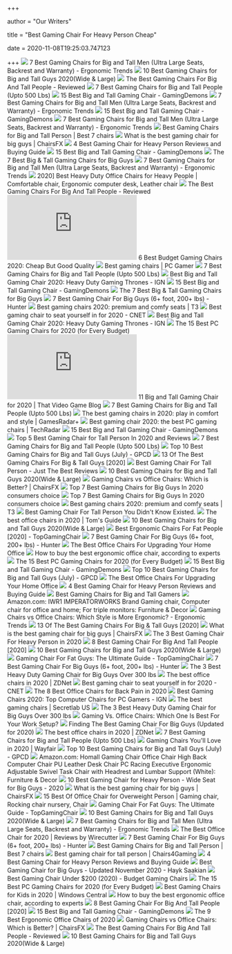 +++
        
author = "Our Writers"
        
title = "Best Gaming Chair For Heavy Person Cheap"
        
date = 2020-11-08T19:25:03.747123
        
+++
[ ![](http://ergonomictrends.com/wp-content/uploads/2019/02/best-gaming-chairs-big-tall-men.jpg)](http://ergonomictrends.com/wp-content/uploads/2019/02/best-gaming-chairs-big-tall-men.jpg) 7 Best Gaming Chairs for Big and Tall Men (Ultra Large Seats, Backrest and  Warranty) - Ergonomic Trends
[ ![](https://www.pcguide.com/wp-content/uploads/2019/05/best-gaming-chair-for-big-guys-1200x720.jpg)](https://www.pcguide.com/wp-content/uploads/2019/05/best-gaming-chair-for-big-guys-1200x720.jpg) 10 Best Gaming Chairs for Big and Tall Guys 2020(Wide & Large)
[ ![](https://images-na.ssl-images-amazon.com/images/I/417PiAiE5bL.jpg)](https://images-na.ssl-images-amazon.com/images/I/417PiAiE5bL.jpg) The Best Gaming Chairs For Big And Tall People - Reviewed
[ ![](https://cdn.shopify.com/s/files/1/1640/2231/files/turntable_2020_OM_pu_stealth_2-min.jpg)](https://cdn.shopify.com/s/files/1/1640/2231/files/turntable_2020_OM_pu_stealth_2-min.jpg) 7 Best Gaming Chairs for Big and Tall People (Upto 500 Lbs)
[ ![](https://gamingdemons.com/wp-content/uploads/2018/04/Ficmax-Ergonomic-High-back-Large-Size-Office-Desk-Chair-Swivel-Black-PC-Gaming-Chair-with-Lumbar-Massage-Support-and-Retractible-Footrest.jpg)](https://gamingdemons.com/wp-content/uploads/2018/04/Ficmax-Ergonomic-High-back-Large-Size-Office-Desk-Chair-Swivel-Black-PC-Gaming-Chair-with-Lumbar-Massage-Support-and-Retractible-Footrest.jpg) 15 Best Big and Tall Gaming Chair - GamingDemons
[ ![](http://ergonomictrends.com/wp-content/uploads/2020/05/fantasylab-big-and-tall-gaming-chair-review.jpg)](http://ergonomictrends.com/wp-content/uploads/2020/05/fantasylab-big-and-tall-gaming-chair-review.jpg) 7 Best Gaming Chairs for Big and Tall Men (Ultra Large Seats, Backrest and  Warranty) - Ergonomic Trends
[ ![](https://gamingdemons.com/wp-content/uploads/2018/11/ELECWISH-VIDEO-GAMING-CHAIR-1024x1024.jpg)](https://gamingdemons.com/wp-content/uploads/2018/11/ELECWISH-VIDEO-GAMING-CHAIR-1024x1024.jpg) 15 Best Big and Tall Gaming Chair - GamingDemons
[ ![](http://ergonomictrends.com/wp-content/uploads/2020/05/anda-seat-kaiser-chair-review-amz.jpg)](http://ergonomictrends.com/wp-content/uploads/2020/05/anda-seat-kaiser-chair-review-amz.jpg) 7 Best Gaming Chairs for Big and Tall Men (Ultra Large Seats, Backrest and  Warranty) - Ergonomic Trends
[ ![](https://chairs4gamers.com/wp-content/uploads/2020/02/Best-Gaming-Chairs-for-Big-and-Tall-Person.jpg)](https://chairs4gamers.com/wp-content/uploads/2020/02/Best-Gaming-Chairs-for-Big-and-Tall-Person.jpg) Best Gaming Chairs for Big and Tall Person | Best 7 chairs
[ ![](https://chairsfx.com/wp-content/uploads/2020/03/best-400-lbs-gaming-chairs.jpg)](https://chairsfx.com/wp-content/uploads/2020/03/best-400-lbs-gaming-chairs.jpg) What is the best gaming chair for big guys | ChairsFX
[ ![](https://cloudrunnerstudios.com/wp-content/uploads/4-Best-Gaming-Chair-for-Heavy-Person-Reviews-and-Buying-Guide.jpg)](https://cloudrunnerstudios.com/wp-content/uploads/4-Best-Gaming-Chair-for-Heavy-Person-Reviews-and-Buying-Guide.jpg) 4 Best Gaming Chair for Heavy Person Reviews and Buying Guide
[ ![](https://gamingdemons.com/wp-content/uploads/2019/03/15-Best-Gaming-Chairs-for-Big-Guys-Review-and-Buying-Guide.jpg)](https://gamingdemons.com/wp-content/uploads/2019/03/15-Best-Gaming-Chairs-for-Big-Guys-Review-and-Buying-Guide.jpg) 15 Best Big and Tall Gaming Chair - GamingDemons
[ ![](https://techguided.com/wp-content/uploads/2019/09/Best-Big-Tall-Gaming-Chairs-for-Big-Guys.jpg)](https://techguided.com/wp-content/uploads/2019/09/Best-Big-Tall-Gaming-Chairs-for-Big-Guys.jpg) The 7 Best Big & Tall Gaming Chairs for Big Guys
[ ![](http://ergonomictrends.com/wp-content/uploads/2020/02/killabee-reclining-gaming-chair-review.jpg)](http://ergonomictrends.com/wp-content/uploads/2020/02/killabee-reclining-gaming-chair-review.jpg) 7 Best Gaming Chairs for Big and Tall Men (Ultra Large Seats, Backrest and  Warranty) - Ergonomic Trends
[ ![](https://i.pinimg.com/originals/56/f9/0c/56f90cc8f89ec6574be442aa9fbf4c62.png)](https://i.pinimg.com/originals/56/f9/0c/56f90cc8f89ec6574be442aa9fbf4c62.png) 2020] Best Heavy Duty Office Chairs for Heavy People | Comfortable chair,  Ergonomic computer desk, Leather chair
[ ![](https://topgamingchair.com/wp-content/uploads/2018/09/Big-and-tall-guy-Thumbnails.jpg)](https://topgamingchair.com/wp-content/uploads/2018/09/Big-and-tall-guy-Thumbnails.jpg) The Best Gaming Chairs For Big And Tall People - Reviewed
[ ![](https://officearrow.com/wp-content/plugins/aawp/public/image.php?url=aHR0cHM6Ly9tLm1lZGlhLWFtYXpvbi5jb20vaW1hZ2VzL0kvNDFqN3FpRWxEZEwuanBn)](https://officearrow.com/wp-content/plugins/aawp/public/image.php?url=aHR0cHM6Ly9tLm1lZGlhLWFtYXpvbi5jb20vaW1hZ2VzL0kvNDFqN3FpRWxEZEwuanBn) 6 Best Budget Gaming Chairs 2020: Cheap But Good Quality
[ ![](https://cdn.mos.cms.futurecdn.net/eTsGaLnVkpozHC9CqhA6dK-1200-80.jpg)](https://cdn.mos.cms.futurecdn.net/eTsGaLnVkpozHC9CqhA6dK-1200-80.jpg) Best gaming chairs | PC Gamer
[ ![](https://m.media-amazon.com/images/I/41PK499s2OL.jpg)](https://m.media-amazon.com/images/I/41PK499s2OL.jpg) 7 Best Gaming Chairs for Big and Tall People (Upto 500 Lbs)
[ ![](https://assets1.ignimgs.com/2018/07/17/chairs-1280-1531848348506.jpg)](https://assets1.ignimgs.com/2018/07/17/chairs-1280-1531848348506.jpg) Best Big and Tall Gaming Chair 2020: Heavy Duty Gaming Thrones - IGN
[ ![](https://gamingdemons.com/wp-content/uploads/2018/04/HAPPYGAME-Racing-Style-Gaming-Chair-Adjustable-Tilt-Swivel-and-2-D-Arms-Ergonomic-High-back-Leather-Executive-Computer-Office-Chair-with-Lumbar-Support.jpg)](https://gamingdemons.com/wp-content/uploads/2018/04/HAPPYGAME-Racing-Style-Gaming-Chair-Adjustable-Tilt-Swivel-and-2-D-Arms-Ergonomic-High-back-Leather-Executive-Computer-Office-Chair-with-Lumbar-Support.jpg) 15 Best Big and Tall Gaming Chair - GamingDemons
[ ![](https://techguided.com/wp-content/uploads/2017/04/DXRacer-Tank-Series-300x300.jpg)](https://techguided.com/wp-content/uploads/2017/04/DXRacer-Tank-Series-300x300.jpg) The 7 Best Big & Tall Gaming Chairs for Big Guys
[ ![](https://gamingchairshunter.com/wp-content/uploads/very-tall-guys-sitting-on-autofull-gaming-big-and-tall-gaming-chair.jpg)](https://gamingchairshunter.com/wp-content/uploads/very-tall-guys-sitting-on-autofull-gaming-big-and-tall-gaming-chair.jpg) 7 Best Gaming Chair For Big Guys (6+ foot, 200+ lbs) - Hunter
[ ![](https://cdn.mos.cms.futurecdn.net/G74TKEpYcbaNoKnmjbJfPD.jpg)](https://cdn.mos.cms.futurecdn.net/G74TKEpYcbaNoKnmjbJfPD.jpg) Best gaming chairs 2020: premium and comfy seats | T3
[ ![](https://cnet3.cbsistatic.com/img/zw03u2MUlJQoFIiYtZTKPSkZRKk=/940x0/2019/07/19/4b85daa4-6319-4cd0-91ad-b32e59e05879/49-gaming-chairs.jpg)](https://cnet3.cbsistatic.com/img/zw03u2MUlJQoFIiYtZTKPSkZRKk=/940x0/2019/07/19/4b85daa4-6319-4cd0-91ad-b32e59e05879/49-gaming-chairs.jpg) Best gaming chair to seat yourself in for 2020 - CNET
[ ![](https://assets1.ignimgs.com/2020/03/17/SecretlabTitan-XL-2020-Series1584483742467.jpg)](https://assets1.ignimgs.com/2020/03/17/SecretlabTitan-XL-2020-Series1584483742467.jpg) Best Big and Tall Gaming Chair 2020: Heavy Duty Gaming Thrones - IGN
[ ![](https://i.ytimg.com/vi/G7MTlS4aJTo/maxresdefault.jpg)](https://i.ytimg.com/vi/G7MTlS4aJTo/maxresdefault.jpg) The 15 Best PC Gaming Chairs for 2020 (for Every Budget)
[ ![](https://nitrocdn.com/AxXJQvPDnOPnVJXmYCBmKOcdMBkOPjSM/assets/mobile/optimized/rev-3fc86aa/wp-content/plugins/aawp/public/94935b77c1e829f921980e321832f88a.image.php)](https://nitrocdn.com/AxXJQvPDnOPnVJXmYCBmKOcdMBkOPjSM/assets/mobile/optimized/rev-3fc86aa/wp-content/plugins/aawp/public/94935b77c1e829f921980e321832f88a.image.php) 11 Big and Tall Gaming Chair for 2020 | That Video Game Blog
[ ![](https://ws-na.amazon-adsystem.com/widgets/q?_encoding=UTF8&ASIN=B07R4LLQDD&Format=_SL250_&ID=AsinImage&MarketPlace=US&ServiceVersion=20070822&WS=1&tag=fadingred-20&language=en_US)](https://ws-na.amazon-adsystem.com/widgets/q?_encoding=UTF8&ASIN=B07R4LLQDD&Format=_SL250_&ID=AsinImage&MarketPlace=US&ServiceVersion=20070822&WS=1&tag=fadingred-20&language=en_US) 7 Best Gaming Chairs for Big and Tall People (Upto 500 Lbs)
[ ![](https://cdn.mos.cms.futurecdn.net/JhAv8G8wDXT8JNsSrq3Gvk.jpg)](https://cdn.mos.cms.futurecdn.net/JhAv8G8wDXT8JNsSrq3Gvk.jpg) The best gaming chairs in 2020: play in comfort and style | GamesRadar+
[ ![](https://cdn.mos.cms.futurecdn.net/8uyuPRKS2svHBhMZkZYkFg.jpg)](https://cdn.mos.cms.futurecdn.net/8uyuPRKS2svHBhMZkZYkFg.jpg) Best gaming chair 2020: the best PC gaming chairs | TechRadar
[ ![](https://gamingdemons.com/wp-content/uploads/2018/04/Andaseat-Big-and-Tall-Gaming-Chair-High-Back-Computer-Office-Chair-Large-Size-Swivel-Rocker-Tilt-E-sports-Racing-Chair-Backrest-and-Seat-Height.jpg)](https://gamingdemons.com/wp-content/uploads/2018/04/Andaseat-Big-and-Tall-Gaming-Chair-High-Back-Computer-Office-Chair-Large-Size-Swivel-Rocker-Tilt-E-sports-Racing-Chair-Backrest-and-Seat-Height.jpg) 15 Best Big and Tall Gaming Chair - GamingDemons
[ ![](https://www.f5homecenter.com/wp-content/uploads/2019/08/Best-Gaming-Chair-for-Tall-Person.png)](https://www.f5homecenter.com/wp-content/uploads/2019/08/Best-Gaming-Chair-for-Tall-Person.png) Top 5 Best Gaming Chair for Tall Person In 2020 and Reviews
[ ![](https://ws-na.amazon-adsystem.com/widgets/q?_encoding=UTF8&ASIN=B01AOUPSD4&Format=_SL250_&ID=AsinImage&MarketPlace=US&ServiceVersion=20070822&WS=1&tag=fadingred-20&language=en_US)](https://ws-na.amazon-adsystem.com/widgets/q?_encoding=UTF8&ASIN=B01AOUPSD4&Format=_SL250_&ID=AsinImage&MarketPlace=US&ServiceVersion=20070822&WS=1&tag=fadingred-20&language=en_US) 7 Best Gaming Chairs for Big and Tall People (Upto 500 Lbs)
[ ![](https://gamingpcdesks.com/wp-content/uploads/2020/07/Featured-Image-1.jpg)](https://gamingpcdesks.com/wp-content/uploads/2020/07/Featured-Image-1.jpg) Top 10 Best Gaming Chairs for Big and Tall Guys (July) - GPCD
[ ![](https://www.toolsofmen.com/wp-content/uploads/2017/06/best-gaming-chairs-for-big-and-tall-guys.jpg)](https://www.toolsofmen.com/wp-content/uploads/2017/06/best-gaming-chairs-for-big-and-tall-guys.jpg) 13 Of The Best Gaming Chairs For Big & Tall Guys [2020]
[ ![](https://justthebestreviews.com/wp-content/uploads/2020/01/48719407298_879b035307_k.jpg)](https://justthebestreviews.com/wp-content/uploads/2020/01/48719407298_879b035307_k.jpg) Best Gaming Chair For Tall Person - Just The Best Reviews
[ ![](https://www.pcguide.com/wp-content/uploads/2019/05/amazonbasic-big-tall-excutive-gaming-chair.jpg)](https://www.pcguide.com/wp-content/uploads/2019/05/amazonbasic-big-tall-excutive-gaming-chair.jpg) 10 Best Gaming Chairs for Big and Tall Guys 2020(Wide & Large)
[ ![](https://chairsfx.com/wp-content/uploads/2020/03/gaming-chair-features.jpg)](https://chairsfx.com/wp-content/uploads/2020/03/gaming-chair-features.jpg) Gaming Chairs vs Office Chairs: Which is Better? | ChairsFX
[ ![](https://furniturescollection.com/wp-content/uploads/2019/04/The-Best-Gaming-Chairs-For-Big-Guys.jpg)](https://furniturescollection.com/wp-content/uploads/2019/04/The-Best-Gaming-Chairs-For-Big-Guys.jpg) Top 7 Best Gaming Chairs for Big Guys In 2020 consumers choice
[ ![](https://furniturescollection.com/wp-content/uploads/2019/04/Best-Gaming-Chairs-For-Big-Guys.jpg)](https://furniturescollection.com/wp-content/uploads/2019/04/Best-Gaming-Chairs-For-Big-Guys.jpg) Top 7 Best Gaming Chairs for Big Guys In 2020 consumers choice
[ ![](https://cdn.mos.cms.futurecdn.net/zxPvL2EJDGyt78Yqh2EvQP.jpg)](https://cdn.mos.cms.futurecdn.net/zxPvL2EJDGyt78Yqh2EvQP.jpg) Best gaming chairs 2020: premium and comfy seats | T3
[ ![](http://tallpeopleguide.com/wp-content/uploads/2019/02/best-gaming-chair-for-tall-per.jpg)](http://tallpeopleguide.com/wp-content/uploads/2019/02/best-gaming-chair-for-tall-per.jpg) Best Gaming Chair For Tall Person You Didn't Know Existed.
[ ![](https://cdn.mos.cms.futurecdn.net/chg3AGHkpwVFcZeK26TKuA.jpg)](https://cdn.mos.cms.futurecdn.net/chg3AGHkpwVFcZeK26TKuA.jpg) The best office chairs in 2020 | Tom's Guide
[ ![](https://nitrocdn.com/GgcvDclOgOFrMPDAxuwUmHHZlgKuQsxq/assets/static/optimized/rev-a01a3a6/wp-content/uploads/2019/05/DXRacer-Tank-Series-DOH-Big-and-Tall-Gaming-Chair.jpg)](https://nitrocdn.com/GgcvDclOgOFrMPDAxuwUmHHZlgKuQsxq/assets/static/optimized/rev-a01a3a6/wp-content/uploads/2019/05/DXRacer-Tank-Series-DOH-Big-and-Tall-Gaming-Chair.jpg) 10 Best Gaming Chairs for Big and Tall Guys 2020(Wide & Large)
[ ![](https://topgamingchair.com/wp-content/uploads/2019/02/x_seating_office-desk-chairs_leap-plus-chair_reference.png)](https://topgamingchair.com/wp-content/uploads/2019/02/x_seating_office-desk-chairs_leap-plus-chair_reference.png) Best Ergonomic Chairs For Fat People [2020] - TopGamingChair
[ ![](https://gamingchairshunter.com/wp-content/uploads/homall-gaming-chair-review.jpg)](https://gamingchairshunter.com/wp-content/uploads/homall-gaming-chair-review.jpg) 7 Best Gaming Chair For Big Guys (6+ foot, 200+ lbs) - Hunter
[ ![](https://specials-images.forbesimg.com/imageserve/5f203f62953761c471e7740d/960x0.jpg?fit=scale)](https://specials-images.forbesimg.com/imageserve/5f203f62953761c471e7740d/960x0.jpg?fit=scale) The Best Office Chairs For Upgrading Your Home Office
[ ![](https://media2.s-nbcnews.com/i/newscms/2020_25/3390893/ergonomic-office-chairs-kr-2x1-tease-200618_38008296185ce90fd52b401caf79df24.jpg)](https://media2.s-nbcnews.com/i/newscms/2020_25/3390893/ergonomic-office-chairs-kr-2x1-tease-200618_38008296185ce90fd52b401caf79df24.jpg) How to buy the best ergonomic office chair, according to experts
[ ![](https://techguided.com/wp-content/uploads/2019/10/The-Best-Gaming-Chairs.jpg)](https://techguided.com/wp-content/uploads/2019/10/The-Best-Gaming-Chairs.jpg) The 15 Best PC Gaming Chairs for 2020 (for Every Budget)
[ ![](https://gamingdemons.com/wp-content/uploads/2018/04/Anda-Seat-Viper-Series-Executive-PVC-Leather-Gaming-ChairLarge-Size-High-back-Recliner-Office-Racing-Chair.jpg)](https://gamingdemons.com/wp-content/uploads/2018/04/Anda-Seat-Viper-Series-Executive-PVC-Leather-Gaming-ChairLarge-Size-High-back-Recliner-Office-Racing-Chair.jpg) 15 Best Big and Tall Gaming Chair - GamingDemons
[ ![](https://gamingpcdesks.com/wp-content/uploads/2020/07/Blue-Whale-Big-and-Tall-Gaming-Chair-with-Massage-Lumbar-Support-1-974x1024.jpg)](https://gamingpcdesks.com/wp-content/uploads/2020/07/Blue-Whale-Big-and-Tall-Gaming-Chair-with-Massage-Lumbar-Support-1-974x1024.jpg) Top 10 Best Gaming Chairs for Big and Tall Guys (July) - GPCD
[ ![](https://specials-images.forbesimg.com/imageserve/5eea485bdb3b680006a1e736/960x0.jpg?cropX1=0&cropX2=800&cropY1=233&cropY2=766)](https://specials-images.forbesimg.com/imageserve/5eea485bdb3b680006a1e736/960x0.jpg?cropX1=0&cropX2=800&cropY1=233&cropY2=766) The Best Office Chairs For Upgrading Your Home Office
[ ![](https://cloudrunnerstudios.com/wp-content/uploads/4-Best-Gaming-Chair-for-Heavy-Person-Reviews-and-Buying-Guide-600x337.jpg)](https://cloudrunnerstudios.com/wp-content/uploads/4-Best-Gaming-Chair-for-Heavy-Person-Reviews-and-Buying-Guide-600x337.jpg) 4 Best Gaming Chair for Heavy Person Reviews and Buying Guide
[ ![](https://res.cloudinary.com/lmn/image/upload/c_limit,h_360,w_640/e_sharpen:100/f_auto,fl_lossy,q_auto/v1/gameskinnyc/b/i/g/bigandtallchairs-c780b.png)](https://res.cloudinary.com/lmn/image/upload/c_limit,h_360,w_640/e_sharpen:100/f_auto,fl_lossy,q_auto/v1/gameskinnyc/b/i/g/bigandtallchairs-c780b.png) Best Gaming Chairs for Big and Tall Gamers
[ ![](https://images-na.ssl-images-amazon.com/images/I/61aFbMHVJ1L._AC_SL1280_.jpg)](https://images-na.ssl-images-amazon.com/images/I/61aFbMHVJ1L._AC_SL1280_.jpg) Amazon.com: IWR1 IMPERATORWORKS Brand Gaming chair, Computer chair for  office and home; For triple monitors: Furniture & Decor
[ ![](http://ergonomictrends.com/wp-content/uploads/2018/12/gaming-chair-vs-office-chair-ergonomics.jpg)](http://ergonomictrends.com/wp-content/uploads/2018/12/gaming-chair-vs-office-chair-ergonomics.jpg) Gaming Chairs vs Office Chairs: Which Style is More Ergonomic? - Ergonomic  Trends
[ ![](https://www.toolsofmen.com/wp-content/uploads/2020/04/Aeron-Task-Chair.jpg)](https://www.toolsofmen.com/wp-content/uploads/2020/04/Aeron-Task-Chair.jpg) 13 Of The Best Gaming Chairs For Big & Tall Guys [2020]
[ ![](https://chairsfx.com/wp-content/uploads/2020/03/anda-seat-kaiser-series.jpg)](https://chairsfx.com/wp-content/uploads/2020/03/anda-seat-kaiser-series.jpg) What is the best gaming chair for big guys | ChairsFX
[ ![](https://www.christian-gaming.com/wp-content/uploads/2020/01/best-gaming-chair-for-heavy-person.jpg)](https://www.christian-gaming.com/wp-content/uploads/2020/01/best-gaming-chair-for-heavy-person.jpg) The 3 Best Gaming Chair For Heavy Person in 2020
[ ![](https://m.media-amazon.com/images/I/41+J620MWIL.jpg)](https://m.media-amazon.com/images/I/41+J620MWIL.jpg) 8 Best Gaming Chair For Big And Tall People [2020]
[ ![](https://www.pcguide.com/wp-content/uploads/2019/05/KILLABEE-Big-and-Tall-High-Back-Massage-Gaming-Chair.jpg)](https://www.pcguide.com/wp-content/uploads/2019/05/KILLABEE-Big-and-Tall-High-Back-Massage-Gaming-Chair.jpg) 10 Best Gaming Chairs for Big and Tall Guys 2020(Wide & Large)
[ ![](https://images-na.ssl-images-amazon.com/images/I/41fP2WUXc-L.jpg)](https://images-na.ssl-images-amazon.com/images/I/41fP2WUXc-L.jpg) Gaming Chair For Fat Guys: The Ultimate Guide - TopGamingChair
[ ![](https://gamingchairshunter.com/wp-content/uploads/autofull-slam-dunk-gaming-chair-for-big-guys-even-basketball-players.jpg)](https://gamingchairshunter.com/wp-content/uploads/autofull-slam-dunk-gaming-chair-for-big-guys-even-basketball-players.jpg) 7 Best Gaming Chair For Big Guys (6+ foot, 200+ lbs) - Hunter
[ ![](https://images-na.ssl-images-amazon.com/images/I/41eMc79%2BpUL.jpg)](https://images-na.ssl-images-amazon.com/images/I/41eMc79%2BpUL.jpg) The 3 Best Heavy Duty Gaming Chair for Big Guys Over 300 lbs
[ ![](https://zdnet4.cbsistatic.com/hub/i/2020/01/17/c0ad1bc6-1ebd-44b4-a35b-3f8aae0e3b21/office-chair-4.jpg)](https://zdnet4.cbsistatic.com/hub/i/2020/01/17/c0ad1bc6-1ebd-44b4-a35b-3f8aae0e3b21/office-chair-4.jpg) The best office chairs in 2020 | ZDNet
[ ![](https://cnet3.cbsistatic.com/img/_B52KoI5NScvwd174a9ePrKkUPQ=/940x528/2019/07/19/8bbcad48-db5b-4f79-ae6d-13bf34c40842/maingear-forma.jpg)](https://cnet3.cbsistatic.com/img/_B52KoI5NScvwd174a9ePrKkUPQ=/940x528/2019/07/19/8bbcad48-db5b-4f79-ae6d-13bf34c40842/maingear-forma.jpg) Best gaming chair to seat yourself in for 2020 - CNET
[ ![](https://www.thebalancesmb.com/thmb/2RMN_-QhoNu1MdNb68tYsZQ1gp4=/640x360/smart/filters:no_upscale()/717tpSVhAvL._SL1001_-5b5f3e8a46e0fb0050e83f91.jpg)](https://www.thebalancesmb.com/thmb/2RMN_-QhoNu1MdNb68tYsZQ1gp4=/640x360/smart/filters:no_upscale()/717tpSVhAvL._SL1001_-5b5f3e8a46e0fb0050e83f91.jpg) The 8 Best Office Chairs for Back Pain in 2020
[ ![](https://oyster.ignimgs.com/wordpress/stg.ign.com/2019/06/Titan-2.jpg)](https://oyster.ignimgs.com/wordpress/stg.ign.com/2019/06/Titan-2.jpg) Best Gaming Chairs 2020: Top Computer Chairs for PC Gamers - IGN
[ ![](https://cdn.shopify.com/s/files/1/1640/2231/t/296/assets/home-about-min.jpg?v=15469314744188955009)](https://cdn.shopify.com/s/files/1/1640/2231/t/296/assets/home-about-min.jpg?v=15469314744188955009) The best gaming chairs | Secretlab US
[ ![](https://m.media-amazon.com/images/I/41Vkt4A-d4L.jpg)](https://m.media-amazon.com/images/I/41Vkt4A-d4L.jpg) The 3 Best Heavy Duty Gaming Chair for Big Guys Over 300 lbs
[ ![](https://thumbor.forbes.com/thumbor/711x400/https://specials-images.forbesimg.com/imageserve/5e8e572c93ef920006d3a192/960x0.jpg?fit=scale)](https://thumbor.forbes.com/thumbor/711x400/https://specials-images.forbesimg.com/imageserve/5e8e572c93ef920006d3a192/960x0.jpg?fit=scale) Gaming Vs. Office Chairs: Which One Is Best For Your Work Setup?
[ ![](https://www.wepc.com/wp-content/uploads/2019/03/DSC03134-1200x900.jpg)](https://www.wepc.com/wp-content/uploads/2019/03/DSC03134-1200x900.jpg) Finding The Best Gaming Chair For Big Guys (Updated for 2020)
[ ![](https://zdnet4.cbsistatic.com/hub/i/2020/01/17/8231e246-714d-44bf-8b5e-bebdd66c1d83/office-chair-6.jpg)](https://zdnet4.cbsistatic.com/hub/i/2020/01/17/8231e246-714d-44bf-8b5e-bebdd66c1d83/office-chair-6.jpg) The best office chairs in 2020 | ZDNet
[ ![](https://ws-na.amazon-adsystem.com/widgets/q?_encoding=UTF8&ASIN=B07C7862F8&Format=_SL250_&ID=AsinImage&MarketPlace=US&ServiceVersion=20070822&WS=1&tag=fadingred-20&language=en_US)](https://ws-na.amazon-adsystem.com/widgets/q?_encoding=UTF8&ASIN=B07C7862F8&Format=_SL250_&ID=AsinImage&MarketPlace=US&ServiceVersion=20070822&WS=1&tag=fadingred-20&language=en_US) 7 Best Gaming Chairs for Big and Tall People (Upto 500 Lbs)
[ ![](https://secure.img1-fg.wfcdn.com/im/45393547/resize-h600-w600%5Ecompr-r85/3137/31377768/Gaming+Chairs.jpg)](https://secure.img1-fg.wfcdn.com/im/45393547/resize-h600-w600%5Ecompr-r85/3137/31377768/Gaming+Chairs.jpg) Gaming Chairs You'll Love in 2020 | Wayfair
[ ![](https://gamingpcdesks.com/wp-content/uploads/2020/07/FANTASYLAB-Big-and-Tall-440lb-Gaming-Chair-1003x1024.jpg)](https://gamingpcdesks.com/wp-content/uploads/2020/07/FANTASYLAB-Big-and-Tall-440lb-Gaming-Chair-1003x1024.jpg) Top 10 Best Gaming Chairs for Big and Tall Guys (July) - GPCD
[ ![](https://m.media-amazon.com/images/I/51V5budxXHL._AC_UL400_.jpg)](https://m.media-amazon.com/images/I/51V5budxXHL._AC_UL400_.jpg) Amazon.com: Homall Gaming Chair Office Chair High Back Computer Chair PU  Leather Desk Chair PC Racing Executive Ergonomic Adjustable Swivel Task  Chair with Headrest and Lumbar Support (White): Furniture & Decor
[ ![](https://ws-na.amazon-adsystem.com/widgets/q?_encoding=UTF8&ASIN=B0856Z4WY6&Format=_SL250_&ID=AsinImage&MarketPlace=US&ServiceVersion=20070822&WS=1&tag=buyhugg-20&language=en_US)](https://ws-na.amazon-adsystem.com/widgets/q?_encoding=UTF8&ASIN=B0856Z4WY6&Format=_SL250_&ID=AsinImage&MarketPlace=US&ServiceVersion=20070822&WS=1&tag=buyhugg-20&language=en_US) 10 Best Gaming Chair for Heavy Person - Wide Seat for Big Guys - 2020
[ ![](https://chairsfx.com/wp-content/uploads/2020/07/gtx320-white.jpg)](https://chairsfx.com/wp-content/uploads/2020/07/gtx320-white.jpg) What is the best gaming chair for big guys | ChairsFX
[ ![](https://i.pinimg.com/474x/23/2e/b1/232eb1d80b2f6d0eb4628fdccc1b662b.jpg)](https://i.pinimg.com/474x/23/2e/b1/232eb1d80b2f6d0eb4628fdccc1b662b.jpg) 15 Best Of Office Chair for Overweight Person | Gaming chair, Rocking chair  nursery, Chair
[ ![](https://topgamingchair.com/wp-content/uploads/2019/01/DXRacer-Sentinel.jpg)](https://topgamingchair.com/wp-content/uploads/2019/01/DXRacer-Sentinel.jpg) Gaming Chair For Fat Guys: The Ultimate Guide - TopGamingChair
[ ![](https://www.pcguide.com/wp-content/uploads/2019/05/dxracer-tank-series-doh-big-and-tall-gaming-chair.jpg)](https://www.pcguide.com/wp-content/uploads/2019/05/dxracer-tank-series-doh-big-and-tall-gaming-chair.jpg) 10 Best Gaming Chairs for Big and Tall Guys 2020(Wide & Large)
[ ![](http://ergonomictrends.com/wp-content/uploads/2019/02/Homall-Gaming-Recliner-Chair-review.jpg)](http://ergonomictrends.com/wp-content/uploads/2019/02/Homall-Gaming-Recliner-Chair-review.jpg) 7 Best Gaming Chairs for Big and Tall Men (Ultra Large Seats, Backrest and  Warranty) - Ergonomic Trends
[ ![](https://cdn.thewirecutter.com/wp-content/media/2020/09/officechairs-2048px-9607.jpg?auto=webp&crop=1.91:1&width=1200)](https://cdn.thewirecutter.com/wp-content/media/2020/09/officechairs-2048px-9607.jpg?auto=webp&crop=1.91:1&width=1200) The Best Office Chair for 2020 | Reviews by Wirecutter
[ ![](https://gamingchairshunter.com/wp-content/uploads/killabee-chair-for-a-tall-person.jpg)](https://gamingchairshunter.com/wp-content/uploads/killabee-chair-for-a-tall-person.jpg) 7 Best Gaming Chair For Big Guys (6+ foot, 200+ lbs) - Hunter
[ ![](https://m.media-amazon.com/images/I/41OwXhDSKzL.jpg)](https://m.media-amazon.com/images/I/41OwXhDSKzL.jpg) Best Gaming Chairs for Big and Tall Person | Best 7 chairs
[ ![](https://cdn.shopify.com/s/files/1/0431/4001/articles/IMG_5206.png?v=1554895269)](https://cdn.shopify.com/s/files/1/0431/4001/articles/IMG_5206.png?v=1554895269) Best gaming chair for tall person | Chairs4Gaming
[ ![](https://cloudrunnerstudios.com/wp-content/uploads/4-Best-Gaming-Chair-for-Short-Person-Reviews-and-Buying-Guide-600x337.jpg)](https://cloudrunnerstudios.com/wp-content/uploads/4-Best-Gaming-Chair-for-Short-Person-Reviews-and-Buying-Guide-600x337.jpg) 4 Best Gaming Chair for Heavy Person Reviews and Buying Guide
[ ![](https://www.hayksaakian.com/wp-content/uploads/2019/12/Best-Gaming-Chair-for-Big-Guys.jpg)](https://www.hayksaakian.com/wp-content/uploads/2019/12/Best-Gaming-Chair-for-Big-Guys.jpg) Best Gaming Chair for Big Guys - Updated November 2020 - Hayk Saakian
[ ![](https://www.allproductguides.com/wp-content/uploads/2020/06/best-gaming-chair-under-200.jpg)](https://www.allproductguides.com/wp-content/uploads/2020/06/best-gaming-chair-under-200.jpg) Best Gaming Chair Under $200 (2020) - Budget Gaming Chairs
[ ![](https://techguided.com/wp-content/uploads/2020/08/GTRACING-GT5050-Gaming-Chair.jpg)](https://techguided.com/wp-content/uploads/2020/08/GTRACING-GT5050-Gaming-Chair.jpg) The 15 Best PC Gaming Chairs for 2020 (for Every Budget)
[ ![](https://www.windowscentral.com/sites/wpcentral.com/files/styles/large/public/field/image/2020/06/ofm-gaming-chair-lifestyle.jpg)](https://www.windowscentral.com/sites/wpcentral.com/files/styles/large/public/field/image/2020/06/ofm-gaming-chair-lifestyle.jpg) Best Gaming Chairs for Kids in 2020 | Windows Central
[ ![](https://media3.s-nbcnews.com/j/newscms/2020_25/3390769/screen_shot_2020-06-17_at_3-44-48_pm_d4db9fbef0a4a0344c4174c0b71a1e00.fit-720w.png)](https://media3.s-nbcnews.com/j/newscms/2020_25/3390769/screen_shot_2020-06-17_at_3-44-48_pm_d4db9fbef0a4a0344c4174c0b71a1e00.fit-720w.png) How to buy the best ergonomic office chair, according to experts
[ ![](https://m.media-amazon.com/images/I/411Oj6jCk-L.jpg)](https://m.media-amazon.com/images/I/411Oj6jCk-L.jpg) 8 Best Gaming Chair For Big And Tall People [2020]
[ ![](https://gamingdemons.com/wp-content/uploads/2018/04/OPSEAT-Master-Series-2018-PC-Gaming-Chair-Racing-Seat-Computer-Gaming-Desk-Office-Chair-Yellow.jpg)](https://gamingdemons.com/wp-content/uploads/2018/04/OPSEAT-Master-Series-2018-PC-Gaming-Chair-Racing-Seat-Computer-Gaming-Desk-Office-Chair-Yellow.jpg) 15 Best Big and Tall Gaming Chair - GamingDemons
[ ![](https://www.thespruce.com/thmb/-TZyNjYe9X5gmb6qiT_EEjPYhE8=/683x683/smart/filters:no_upscale()/ScreenShot2019-06-11at11.37.40AM-e3c3909c6da94f0d90e0ec7ed8c58ed1.png)](https://www.thespruce.com/thmb/-TZyNjYe9X5gmb6qiT_EEjPYhE8=/683x683/smart/filters:no_upscale()/ScreenShot2019-06-11at11.37.40AM-e3c3909c6da94f0d90e0ec7ed8c58ed1.png) The 9 Best Ergonomic Office Chairs of 2020
[ ![](https://chairsfx.com/wp-content/uploads/2020/07/gaming-vs-office-compare.jpg)](https://chairsfx.com/wp-content/uploads/2020/07/gaming-vs-office-compare.jpg) Gaming Chairs vs Office Chairs: Which is Better? | ChairsFX
[ ![](https://topgamingchair.com/wp-content/uploads/2018/09/Maxnomic-XL-Series-1024x1024.jpg)](https://topgamingchair.com/wp-content/uploads/2018/09/Maxnomic-XL-Series-1024x1024.jpg) The Best Gaming Chairs For Big And Tall People - Reviewed
[ ![](https://nitrocdn.com/GgcvDclOgOFrMPDAxuwUmHHZlgKuQsxq/assets/static/source/rev-a01a3a6/wp-content/uploads/2019/05/galaxy-xl-big-and-tall-gaming-chair.jpg)](https://nitrocdn.com/GgcvDclOgOFrMPDAxuwUmHHZlgKuQsxq/assets/static/source/rev-a01a3a6/wp-content/uploads/2019/05/galaxy-xl-big-and-tall-gaming-chair.jpg) 10 Best Gaming Chairs for Big and Tall Guys 2020(Wide & Large)
